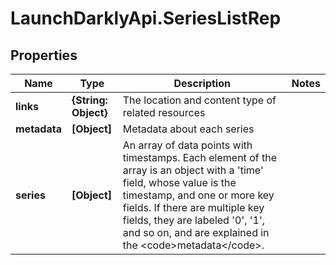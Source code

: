 # LaunchDarklyApi.SeriesListRep

## Properties

Name | Type | Description | Notes
------------ | ------------- | ------------- | -------------
**links** | **{String: Object}** | The location and content type of related resources | 
**metadata** | **[Object]** | Metadata about each series | 
**series** | **[Object]** | An array of data points with timestamps. Each element of the array is an object with a &#39;time&#39; field, whose value is the timestamp, and one or more key fields. If there are multiple key fields, they are labeled &#39;0&#39;, &#39;1&#39;, and so on, and are explained in the &lt;code&gt;metadata&lt;/code&gt;. | 


